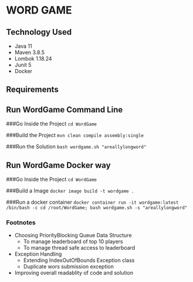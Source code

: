 # WORD GAME

## Technology Used
- Java 11
- Maven 3.8.5
- Lombok 1.18.24
- Junit 5
- Docker

## Requirements

## Run WordGame Command Line
###Go Inside the Project
```cd WordGame```

###Build the Project
```mvn clean compile assembly:single```

###Run the Solution
```bash wordgame.sh "areallylongword"```

## Run WordGame Docker way
###Go Inside the Project
```cd WordGame```

###Build a Image
```docker image build -t wordgame .```

###Run a docker container
```docker container run -it wordgame:latest /bin/bash -c cd /root/WordGame; bash wordgame.sh -s "areallylongword"```


### Footnotes
- Choosing PriorityBlocking Queue Data Structure
  - To manage leaderboard of top 10 players
  - To manage thread safe access to leaderboard
- Exception Handling
  - Extending IndexOutOfBounds Exception class
  - Duplicate wors submission exception
- Improving overall readablity of code and solution